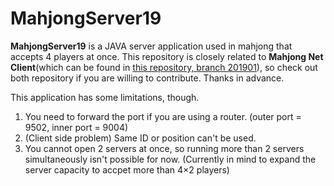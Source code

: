 # MahjongServer19

**MahjongServer19** is a JAVA server application used in mahjong that accepts 4 players at once.
This repository is closely related to **Mahjong Net Client**(which can be found in [this repository, branch 201901](https://github.com/snackerh/mahjongNetClient/tree/201901)), so check out both repository if you are willing to contribute. Thanks in advance.

This application has some limitations, though. 

1. You need to forward the port if you are using a router. (outer port = 9502, inner port = 9004)
2. (Client side problem) Same ID or position can't be used.
3. You cannot open 2 servers at once, so running more than 2 servers simultaneously isn't possible for now. (Currently in mind to expand the server capacity to accpet more than 4×2 players)

